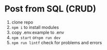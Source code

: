 # Post from SQL (CRUD)

1. clone repo
2. `npm i` to install modules
3. copy .env.example to .env
4. `npm start` or`npm run dev`
5. `npm run lintf` check for problems and errors
